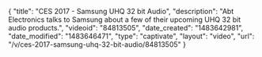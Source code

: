 {
    "title": "CES 2017 - Samsung UHQ 32 bit Audio",
    "description": "Abt Electronics talks to Samsung about a few of their upcoming UHQ 32 bit audio products.",
    "videoid": "84813505",
    "date_created": "1483642981",
    "date_modified": "1483646471",
    "type": "captivate",
    "layout": "video",
    "url": "\/v\/ces-2017-samsung-uhq-32-bit-audio\/84813505"
}